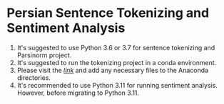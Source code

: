 # Persian Sentence Tokenizing and Sentiment Analysis
1. It's suggested to use Python 3.6 or 3.7 for sentence tokenizing and Parsinorm project.
2. It's suggested to run the tokenizing project in a conda environment.
3. Please visit the *[link](https://pypi.org/project/parsinorm/)* and add any necessary files to the Anaconda directories.
4. It's recommended to use Python 3.11 for running sentiment analysis. However, before migrating to Python 3.11.

